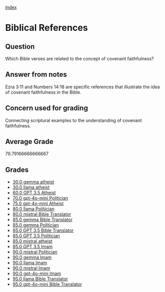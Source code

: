 
[Index](../../index.md)
# Biblical References
## Question
Which Bible verses are related to the concept of covenant faithfulness?

## Answer from notes
Ezra 3:11 and Numbers 14:18 are specific references that illustrate the idea of covenant faithfulness in the Bible.

## Concern used for grading
Connecting scriptural examples to the understanding of covenant faithfulness.

## Average Grade
79.79166666666667

## Grades
 * [30.0 gemma atheist](../answers/gemma_atheist/Biblical_References.md)
 * [30.0 llama atheist](../answers/llama_atheist/Biblical_References.md)
 * [60.0 GPT 3.5 Atheist](../answers/GPT_3.5_Atheist/Biblical_References.md)
 * [70.0 gpt-4o-mini Politician](../answers/gpt-4o-mini_Politician/Biblical_References.md)
 * [75.0 gpt-4o-mini Atheist](../answers/gpt-4o-mini_Atheist/Biblical_References.md)
 * [80.0 llama Politician](../answers/llama_Politician/Biblical_References.md)
 * [80.0 mistral Bible Translator](../answers/mistral_Bible_Translator/Biblical_References.md)
 * [85.0 gemma Bible Translator](../answers/gemma_Bible_Translator/Biblical_References.md)
 * [85.0 gemma Politician](../answers/gemma_Politician/Biblical_References.md)
 * [85.0 GPT 3.5 Bible Translator](../answers/GPT_3.5_Bible_Translator/Biblical_References.md)
 * [85.0 GPT 3.5 Politician](../answers/GPT_3.5_Politician/Biblical_References.md)
 * [85.0 mistral atheist](../answers/mistral_atheist/Biblical_References.md)
 * [85.0 GPT 3.5 Imam](../answers/GPT_3.5_Imam/Biblical_References.md)
 * [90.0 mistral Politician](../answers/mistral_Politician/Biblical_References.md)
 * [90.0 gemma Imam](../answers/gemma_Imam/Biblical_References.md)
 * [90.0 llama Imam](../answers/llama_Imam/Biblical_References.md)
 * [90.0 mistral Imam](../answers/mistral_Imam/Biblical_References.md)
 * [90.0 gpt-4o-mini Imam](../answers/gpt-4o-mini_Imam/Biblical_References.md)
 * [95.0 llama Bible Translator](../answers/llama_Bible_Translator/Biblical_References.md)
 * [95.0 gpt-4o-mini Bible Translator](../answers/gpt-4o-mini_Bible_Translator/Biblical_References.md)
